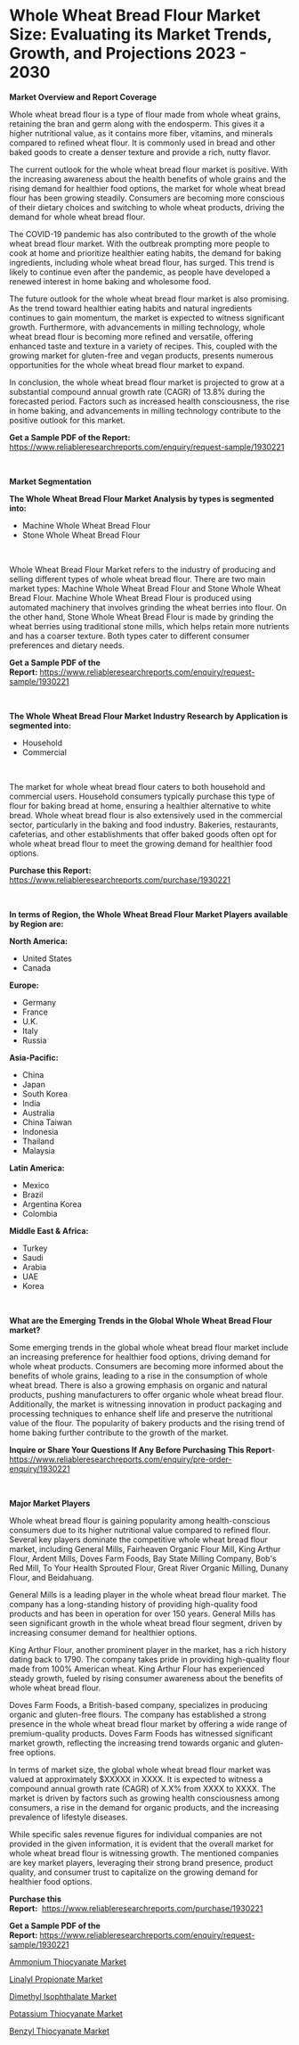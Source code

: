 <p><h1>Whole Wheat Bread Flour Market Size: Evaluating its Market Trends, Growth, and Projections 2023 - 2030</h1></p><p><strong>Market Overview and Report Coverage</strong></p>
<p><p>Whole wheat bread flour is a type of flour made from whole wheat grains, retaining the bran and germ along with the endosperm. This gives it a higher nutritional value, as it contains more fiber, vitamins, and minerals compared to refined wheat flour. It is commonly used in bread and other baked goods to create a denser texture and provide a rich, nutty flavor.</p><p>The current outlook for the whole wheat bread flour market is positive. With the increasing awareness about the health benefits of whole grains and the rising demand for healthier food options, the market for whole wheat bread flour has been growing steadily. Consumers are becoming more conscious of their dietary choices and switching to whole wheat products, driving the demand for whole wheat bread flour.</p><p>The COVID-19 pandemic has also contributed to the growth of the whole wheat bread flour market. With the outbreak prompting more people to cook at home and prioritize healthier eating habits, the demand for baking ingredients, including whole wheat bread flour, has surged. This trend is likely to continue even after the pandemic, as people have developed a renewed interest in home baking and wholesome food.</p><p>The future outlook for the whole wheat bread flour market is also promising. As the trend toward healthier eating habits and natural ingredients continues to gain momentum, the market is expected to witness significant growth. Furthermore, with advancements in milling technology, whole wheat bread flour is becoming more refined and versatile, offering enhanced taste and texture in a variety of recipes. This, coupled with the growing market for gluten-free and vegan products, presents numerous opportunities for the whole wheat bread flour market to expand.</p><p>In conclusion, the whole wheat bread flour market is projected to grow at a substantial compound annual growth rate (CAGR) of 13.8% during the forecasted period. Factors such as increased health consciousness, the rise in home baking, and advancements in milling technology contribute to the positive outlook for this market.</p></p>
<p><strong>Get a Sample PDF of the Report:</strong> <a href="https://www.reliableresearchreports.com/enquiry/request-sample/1930221">https://www.reliableresearchreports.com/enquiry/request-sample/1930221</a></p>
<p>&nbsp;</p>
<p><strong>Market Segmentation</strong></p>
<p><strong>The Whole Wheat Bread Flour Market Analysis by types is segmented into:</strong></p>
<p><ul><li>Machine Whole Wheat Bread Flour</li><li>Stone Whole Wheat Bread Flour</li></ul></p>
<p>&nbsp;</p>
<p><p>Whole Wheat Bread Flour Market refers to the industry of producing and selling different types of whole wheat bread flour. There are two main market types: Machine Whole Wheat Bread Flour and Stone Whole Wheat Bread Flour. Machine Whole Wheat Bread Flour is produced using automated machinery that involves grinding the wheat berries into flour. On the other hand, Stone Whole Wheat Bread Flour is made by grinding the wheat berries using traditional stone mills, which helps retain more nutrients and has a coarser texture. Both types cater to different consumer preferences and dietary needs.</p></p>
<p><strong>Get a Sample PDF of the Report:</strong>&nbsp;<a href="https://www.reliableresearchreports.com/enquiry/request-sample/1930221">https://www.reliableresearchreports.com/enquiry/request-sample/1930221</a></p>
<p>&nbsp;</p>
<p><strong>The Whole Wheat Bread Flour Market Industry Research by Application is segmented into:</strong></p>
<p><ul><li>Household</li><li>Commercial</li></ul></p>
<p>&nbsp;</p>
<p><p>The market for whole wheat bread flour caters to both household and commercial users. Household consumers typically purchase this type of flour for baking bread at home, ensuring a healthier alternative to white bread. Whole wheat bread flour is also extensively used in the commercial sector, particularly in the baking and food industry. Bakeries, restaurants, cafeterias, and other establishments that offer baked goods often opt for whole wheat bread flour to meet the growing demand for healthier food options.</p></p>
<p><strong>Purchase this Report:</strong>&nbsp; <a href="https://www.reliableresearchreports.com/purchase/1930221">https://www.reliableresearchreports.com/purchase/1930221</a></p>
<p>&nbsp;</p>
<p><strong>In terms of Region, the Whole Wheat Bread Flour Market Players available by Region are:</strong></p>
<p>
    <p> <strong> North America: </strong>
        <ul>
            <li>United States</li>
            <li>Canada</li>
        </ul>
        </p> 
    <p> <strong> Europe: </strong>
        <ul>
            <li>Germany</li>
            <li>France</li>
            <li>U.K.</li>
            <li>Italy</li>
            <li>Russia</li>
        </ul>
        </p> 
    <p> <strong> Asia-Pacific: </strong>
        <ul>
            <li>China</li>
            <li>Japan</li>
            <li>South Korea</li>
            <li>India</li>
            <li>Australia</li>
            <li>China Taiwan</li>
            <li>Indonesia</li>
            <li>Thailand</li>
            <li>Malaysia</li>
        </ul>
        </p> 
    <p> <strong> Latin America: </strong>
        <ul>
            <li>Mexico</li>
            <li>Brazil</li>
            <li>Argentina Korea</li>
            <li>Colombia</li>
        </ul>
        </p> 
    <p> <strong> Middle East & Africa: </strong>
        <ul>
            <li>Turkey</li>
            <li>Saudi</li>
            <li>Arabia</li>
            <li>UAE</li>
            <li>Korea</li>
        </ul>
    </p>
    </p>
<p>&nbsp;</p>
<p><strong>What are the Emerging Trends in the Global Whole Wheat Bread Flour market?</strong></p>
<p><p>Some emerging trends in the global whole wheat bread flour market include an increasing preference for healthier food options, driving demand for whole wheat products. Consumers are becoming more informed about the benefits of whole grains, leading to a rise in the consumption of whole wheat bread. There is also a growing emphasis on organic and natural products, pushing manufacturers to offer organic whole wheat bread flour. Additionally, the market is witnessing innovation in product packaging and processing techniques to enhance shelf life and preserve the nutritional value of the flour. The popularity of bakery products and the rising trend of home baking further contribute to the growth of the market.</p></p>
<p><strong>Inquire or Share Your Questions If Any Before Purchasing This Report</strong>- <a href="https://www.reliableresearchreports.com/enquiry/pre-order-enquiry/1930221">https://www.reliableresearchreports.com/enquiry/pre-order-enquiry/1930221</a></p>
<p>&nbsp;</p>
<p><strong>Major Market Players</strong></p>
<p><p>Whole wheat bread flour is gaining popularity among health-conscious consumers due to its higher nutritional value compared to refined flour. Several key players dominate the competitive whole wheat bread flour market, including General Mills, Fairheaven Organic Flour Mill, King Arthur Flour, Ardent Mills, Doves Farm Foods, Bay State Milling Company, Bob's Red Mill, To Your Health Sprouted Flour, Great River Organic Milling, Dunany Flour, and Beidahuang.</p><p>General Mills is a leading player in the whole wheat bread flour market. The company has a long-standing history of providing high-quality food products and has been in operation for over 150 years. General Mills has seen significant growth in the whole wheat bread flour segment, driven by increasing consumer demand for healthier options.</p><p>King Arthur Flour, another prominent player in the market, has a rich history dating back to 1790. The company takes pride in providing high-quality flour made from 100% American wheat. King Arthur Flour has experienced steady growth, fueled by rising consumer awareness about the benefits of whole wheat bread flour.</p><p>Doves Farm Foods, a British-based company, specializes in producing organic and gluten-free flours. The company has established a strong presence in the whole wheat bread flour market by offering a wide range of premium-quality products. Doves Farm Foods has witnessed significant market growth, reflecting the increasing trend towards organic and gluten-free options.</p><p>In terms of market size, the global whole wheat bread flour market was valued at approximately $XXXXX in XXXX. It is expected to witness a compound annual growth rate (CAGR) of X.X% from XXXX to XXXX. The market is driven by factors such as growing health consciousness among consumers, a rise in the demand for organic products, and the increasing prevalence of lifestyle diseases.</p><p>While specific sales revenue figures for individual companies are not provided in the given information, it is evident that the overall market for whole wheat bread flour is witnessing growth. The mentioned companies are key market players, leveraging their strong brand presence, product quality, and consumer trust to capitalize on the growing demand for healthier food options.</p></p>
<p><strong>Purchase this Report:</strong>&nbsp;&nbsp;<a href="https://www.reliableresearchreports.com/purchase/1930221">https://www.reliableresearchreports.com/purchase/1930221</a></p>
<p></p>
<p><strong>Get a Sample PDF of the Report:</strong>&nbsp;<a href="https://www.reliableresearchreports.com/enquiry/request-sample/1930221">https://www.reliableresearchreports.com/enquiry/request-sample/1930221</a></p>
<p><p><a href="https://medium.com/@annarussell1981/ammonium-thiocyanate-market-insights-into-market-cagr-market-trends-and-growth-strategies-d45701ed709e">Ammonium Thiocyanate Market</a></p><p><a href="https://medium.com/@rebeccabower1903/linalyl-propionate-market-trends-and-market-analysis-forecasted-for-period-2023-2030-85b2428e6b6d">Linalyl Propionate Market</a></p><p><a href="https://medium.com/@mariablack1944/dimethyl-isophthalate-market-size-market-outlook-and-market-forecast-2023-to-2030-03163a125050">Dimethyl Isophthalate Market</a></p><p><a href="https://medium.com/@dianafisher1927/potassium-thiocyanate-market-comprehensive-assessment-by-type-application-and-geography-3e55f4aad5ef">Potassium Thiocyanate Market</a></p><p><a href="https://medium.com/@avarobertson1969/benzyl-thiocyanate-nbsp-market-focuses-on-market-share-size-and-projected-forecast-till-2030-3e458490a4ec">Benzyl Thiocyanate Market</a></p></p>